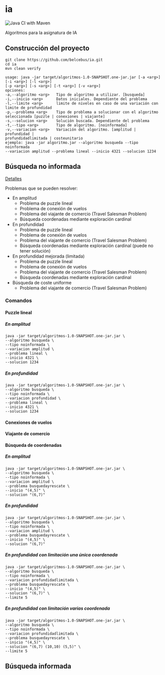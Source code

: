 # ia

![Java CI with Maven](https://github.com/belcebus/ia/workflows/Java%20CI%20with%20Maven/badge.svg?branch=main)

Algoritmos para la asignatura de IA

## Construcción del proyecto

    git clone https://github.com/belcebus/ia.git
    cd ia
    mvn clean verify
    
    usage: java -jar target/algoritmos-1.0-SNAPSHOT.one-jar.jar [-a <arg>] [-i <arg>] [-l <arg>]
    [-p <arg>] [-s <arg>] [-t <arg>] [-v <arg>]
    opciones:
    -a,--algoritmo <arg>   Tipo de algoritmo a utilizar. [busqueda]
    -i,--inicio <arg>      Datos iniciales. Dependiente del problema
    -l,--limite <arg>      limite de niveles en caso de una variación con
    limite de profundidad
    -p,--problema <arg>    Tipo de problema a solucionar con el algoritmo
    seleccionada [puzzle | conexiones | viajante]
    -s,--solucion <arg>    Solución buscada. Dependiente del problema
    -t,--tipo <arg>        Tipo de algoritmo. [noinformada]
    -v,--variacion <arg>   Variación del algoritmo. [amplitud | profundidad |
    profundidadlimitada | costeunitario
    ejemplo: java -jar algoritmo.jar --algoritmo busqueda --tipo noinformada
    --variacion amplitud --problema lineal --inicio 4321 --solucion 1234


## Búsqueda no informada

[Detalles](src/main/java/algoritmo/busqueda/noinformada/algoritmobusqueda.md)

Problemas que se pueden resolver:
* En amplitud
    * Problema de puzzle lineal
    * Problema de conexión de vuelos
    * Problema del viajante de comercio (Travel Salesman Problem)
    * Búsqueda coordenadas mediante exploración cardinal
* En profundidad
    * Problema de puzzle lineal
    * Problema de conexión de vuelos
    * Problema del viajante de comercio (Travel Salesman Problem)
    * Búsqueda coordenadas mediante exploración cardinal (puede no tener solución)
* En profundidad mejorada (limitada)
    * Problema de puzzle lineal
    * Problema de conexión de vuelos
    * Problema del viajante de comercio (Travel Salesman Problem)
    * Búsqueda coordenadas mediante exploración cardinal 
* Búsqueda de coste uniforme
    * Problema del viajante de comercio (Travel Salesman Problem)
  
### Comandos

#### Puzzle lineal

##### En amplitud

    java -jar target/algoritmos-1.0-SNAPSHOT.one-jar.jar \
    --algoritmo busqueda \
    --tipo noinformada \
    --variacion amplitud \
    --problema lineal \
    --inicio 4321 \
    --solucion 1234

##### En profundidad

    java -jar target/algoritmos-1.0-SNAPSHOT.one-jar.jar \
    --algoritmo busqueda \
    --tipo noinformada \
    --variacion profundidad \        
    --problema lineal \
    --inicio 4321 \
    --solucion 1234

#### Conexiones de vuelos


#### Viajante de comercio


#### Búsqueda de coordenadas

##### En amplitud

    java -jar target/algoritmos-1.0-SNAPSHOT.one-jar.jar \
    --algoritmo busqueda \
    --tipo noinformada \
    --variacion amplitud \
    --problema busquedayrescate \
    --inicio "(4,5)" \
    --solucion "(6,7)" 

##### En profundidad

    java -jar target/algoritmos-1.0-SNAPSHOT.one-jar.jar \
    --algoritmo busqueda \
    --tipo noinformada \
    --variacion amplitud \
    --problema busquedayrescate \
    --inicio "(4,5)" \
    --solucion "(6,7)"  

##### En profundidad con limitación una única coordenada

    java -jar target/algoritmos-1.0-SNAPSHOT.one-jar.jar \
    --algoritmo busqueda \
    --tipo noinformada \
    --variacion profundidadlimitada \
    --problema busquedayrescate \
    --inicio "(4,5)" \
    --solucion "(6,7)" \
    --limite 5

##### En profundidad con limitación varias coordenada

    java -jar target/algoritmos-1.0-SNAPSHOT.one-jar.jar \
    --algoritmo busqueda \
    --tipo noinformada \
    --variacion profundidadlimitada \
    --problema busquedayrescate \
    --inicio "(4,5)" \
    --solucion "(6,7) (10,10) (5,5)" \
    --limite 5

## Búsqueda informada
